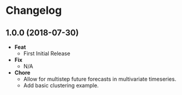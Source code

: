 # Changelog

## 1.0.0 (2018-07-30)

- **Feat**
  - First Initial Release
- **Fix**
  - N/A
- **Chore**
  - Allow for multistep future forecasts in multivariate timeseries.
  - Add basic clustering example.
